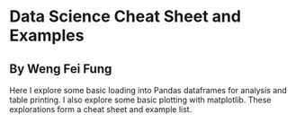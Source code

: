 # Data Science Cheat Sheet and Examples

## By Weng Fei Fung

Here I explore some basic loading into Pandas dataframes for analysis and table printing. I also explore some basic plotting with matplotlib. These explorations form a cheat sheet and example list.